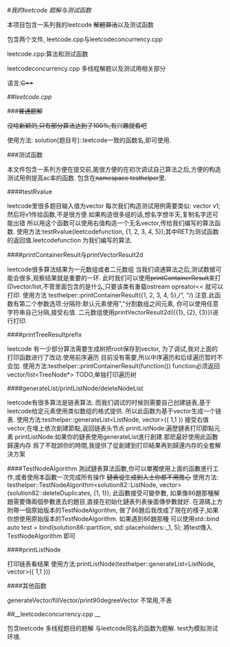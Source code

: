 #*我的leetcode 题解与测试函数*  

本项目包含一系列我的leetcode ~~解题算法~~以及测试函数 

包含两个文件, leetcode.cpp与leetcodeconcurrency.cpp  

leetcode.cpp:算法和测试函数

leetcodeconcurrency.cpp 多线程解题以及测试用相关部分

语言:~~C++~~

##_leetcode.cpp_

###~~普通题解~~

~~没啥新颖的,只有部分算法达到了100%,有兴趣就看吧~~

使用方法: solution[题目号]::leetcode一致的函数名,即可使用.

###测试函数

本文件包含一系列方便在提交前,能很方便的在初次调试自己算法之后,方便的构造测试用例提高ac率的函数.
包含在~~namespace testhelper~~里.

####testRvalue 

leetcode里很多题目输入值为vector<int> 每次我们构造测试用例需要类似:
	vector<int> v1;然后将v1传给函数,不是很方便.如果构造很多组的话,想名字想半天,复制名字还可能出错
所以用这个函数可以使用右值构造一个无名vector,传给我们编写的算法函数.
使用方法:testRvalue<RET>(leetcodefunction, {1, 2, 3, 4, 5});其中RET为测试函数的返回值.leetcodefunction 为我们编写的算法.

####printContainerResult与printVectorResult2d

leetcode很多算法结果为一元数组或者二元数组
当我们调通算法之后,测试数据可能会很多,观察结果就是重要的一环.
此时我们可以使用~~printContainerResult~~来打印vector/list,不管里面包含的是什么,只要该类有重载ostream opreator<<
就可以打印.
使用方法 testhelper::printContainerResult<vector>({1, 2, 3, 4, 5},/*", "*/)
注意.此函数有第二个参数选项:分隔符:默认元素使用","分割数组之间元素, 你可以使用任意字符串自己分隔,接受右值.
二元数组使用printVectorResult2d({{1}, {2}, {3}})进行打印.

####printTreeResultprefix

leetcode 有一少部分算法需要生成树把root保存到vector, 为了调试,我对上面的打印函数进行了改动.使用前序遍历
目前没有需要,所以中序遍历和后续遍历暂时不会加.
使用方法:testhelper::printContainerResult<vector>(function()) function必须返回vector/list<TreeNode*>
TODO,单独打印遍历树

####generateList/printListNode/deleteNodeList

leetcode有很多算法是链表算法.
而我们调试的时候则需要自己创建链表,基于leetcode给定元素使用类似数组的格式提供.
所以此函数为基于vector生成一个链表.
使用方法:testhelper::generateList<ListNode, vector<int>>({ 1,1 }) 接受右值vector,在堆上依次創建節點,返回链表头节点
printListNode:遍歷鏈表打印節點元素
printListNode:如果你的鏈表使用generateList進行創建.那麽最好使用此函數歸還内存
爲了不耽誤你的時間,我提供了從創建到打印結果再到歸還内存的全套解決方案

####TestNodeAlgorithm
測試鏈表算法函數,你可以單獨使用上面的函數進行工作,或者使用本函數一次完成所有操作
~~鏈表從生成到入土你都不用擔心~~
使用方法:
testhelper::TestNodeAlgorithm<solution82::ListNode, vector<int>>(solution82::deleteDuplicates, {1, 1});
此函數接受可變參數, 如果像86題那種解題需要傳兩個參數進去的題目,直接在初始化鏈表列表後面傳參數就好.
在源碼上方附帶一個原始版本的TestNodeAlgorithm, 做了86題后我改成了現在的樣子,如果你想使用原始版本的TestNodeAlgorithm.
如果遇到86題那種 可以使用std::bind
auto test = bind(solution86::partition, std::placeholders::_1, 5);
將test傳入TestNodeAlgorithm 即可

####printListNode

打印链表看结果
使用方法:printListNode(testhelper::generateList<ListNode, vector<int>>({ 1,1 }))

####其他函数

generateVector/fillVector/print90degreeVector
不常用,不表


##__leetcodeconcurrency.cpp __

包含leetcode 多线程题目的题解
与leetcode同名的函数为题解.
test为模拟测试环境.
	
	